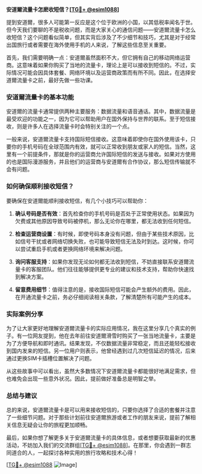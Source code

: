 **安道爾流量卡怎麽收短信？[[TG💪+ @esim1088](https://t.me/s/esim1088)]**

提到安道爾，很多人可能第一反应是这个位于欧洲的小国，以其低税率闻名于世。但今天我们要聊的不是税收问题，而是大家关心的通信问题——安道爾流量卡怎么收短信？这个问题看似简单，但其实背后涉及了不少细节和技巧，尤其是对于经常出国旅行或者需要在海外使用手机的人来说，了解这些信息至关重要。

首先，我们需要明确一点：安道爾虽然面积不大，但它拥有自己的移动网络运营商。这意味着如果你购买了当地的流量卡，理论上是可以接收到短信的。不过，实际情况可能会因具体套餐、网络环境以及运营商政策而有所不同。因此，在选择安道爾流量卡之前，最好先做一些功课。

### **安道爾流量卡的基本功能**
安道爾的流量卡通常提供两种主要服务：数据流量和语音通话。其中，数据流量是最受欢迎的功能之一，因为它可以帮助用户在国外保持与世界的联系。至于短信接收，则是许多人在选择流量卡时会特别关注的一个点。

一般来说，安道爾流量卡支持国际短信接收。这意味着即使你在国外使用该卡，只要你的手机号码在全球范围内有效，就可以正常收到朋友或家人的短信。当然，这里有一个前提条件，那就是你的运营商允许国际短信的发送与接收。如果对方使用的也是国际漫游服务，并且他们的运营商与安道爾有合作协议，那么短信传输就不会有问题。

### **如何确保顺利接收短信？**
要确保在安道爾能顺利接收短信，有几个小技巧可以帮助你：

1. **确认号码是否有效**：首先检查你的手机号码是否处于正常使用状态。如果因为欠费或其他原因导致号码被停机，那么无论你在哪里，都无法收到任何短信。

2. **检查运营商设置**：有时候，即使号码本身没有问题，但由于某些技术原因，比如信号干扰或者网络切换失败，也可能导致短信无法及时到达。这时候，你可以尝试重启手机或者更换网络环境来解决问题。

3. **询问客服支持**：如果你发现无论如何都无法收到短信，不妨直接联系安道爾流量卡的客服团队。他们往往能够提供更专业的建议和技术支持，帮助你快速找到解决方案。

4. **留意费用细节**：值得注意的是，接收国际短信可能会产生额外的费用。因此，在开通流量卡之前，务必仔细阅读相关条款，了解清楚所有可能产生的成本。

### **实际案例分享**
为了让大家更好地理解安道爾流量卡的实际应用情况，我在这里分享几个真实的例子。有一位网友提到，他在去年前往安道爾滑雪时购买了一张当地流量卡，主要是为了方便导航和即时通讯。结果发现，不仅数据流量非常稳定，而且还能轻松接收到国内发来的短信。另一位用户则表示，他曾经遇到过几次短信延迟的情况，后来通过更换SIM卡插槽位置解决了问题。

从这些故事中可以看出，虽然大多数情况下安道爾流量卡都能很好地满足需求，但也难免会出现一些意外状况。因此，提前做好准备总是明智之举。

### **总结与建议**
总的来说，安道爾流量卡是可以用来接收短信的，只要你选择了合适的套餐并注意了一些细节问题。对于那些计划前往安道爾旅游或者工作的朋友来说，提前了解相关信息无疑会让你的旅程更加顺畅。

最后，如果你想了解更多关于安道爾流量卡的具体信息，或者想要获取最新的优惠活动，不妨加入我们的交流群组[[TG💪+ @esim1088](https://t.me/s/esim1088)]。在那里，你会遇到一群志同道合的人，一起探讨各种实用的旅行攻略和技术心得！

[[TG💪+ @esim1088](https://t.me/s/esim1088) ![Image](https://i.postimg.cc/4NQfJmqS/Snipaste-2025-05-13-00-14-12.png)]